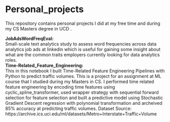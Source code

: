 # Personal_projects
<p>This repository contains personal projects I did at my free time and during my CS Masters degree in UCD .</p>
<strong>JobAdsWordFreqEval:</strong> <br />
Small-scale text analytics study to assess word frequencies across data analytics job ads at linkedin which is useful for gaining some insight about what are the common traits employers currently looking for data analytics roles.   <br />
<strong>Time-Related_Feature_Engineering:</strong> <br />
This in this notebook I built Time-Related Feature Engineering Pipelines with Python to predict traffic volumes. This is a project for an assignment at ML course that I studied during my Masters in CS.  I performed time related feature engineering by encoding time features using cyclic_spline_transformer, used wrapper strategy with sequential forward selection for feature selection and built a predictive model using Stochastic Gradient Descent regression with polynomial transformation and archeived 85% accuracy at predicting traffic volumes. Dataset Source: https://archive.ics.uci.edu/ml/datasets/Metro+Interstate+Traffic+Volume
